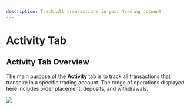 ```yaml
---
description: Track all transactions in your trading account
---
```


# Activity Tab

## Activity Tab Overview

The main purpose of the **Activity** tab is to track all transactions that transpire in a specific trading account. The range of operations displayed here includes order placement, deposits, and withdrawals.

![](../../.gitbook/assets/screenshot-2020-04-27-at-16.08.57.png)

